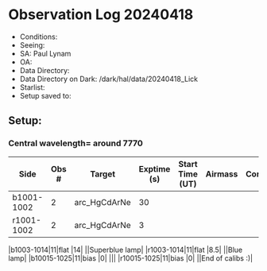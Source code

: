 # Observation Log 20240418

* Conditions: 
* Seeing: 
* SA: Paul Lynam
* OA: 
* Data Directory: 
* Data Directory on Dark: /dark/hal/data/20240418_Lick
* Starlist: 
* Setup saved to: 

## Setup: 

    
### Central wavelength= around 7770


| Side | Obs #     | Target    | Exptime (s) | Start Time (UT) | Airmass | Comments                                                   |
|------|-----------|-----------|-------------|-----------------|---------|------------------------------------------------------------|
|b1001-1002|2|arc_HgCdArNe      |30| |||
|r1001-1002|2|arc_HgCdArNe      |3| |||


|b1003-1014|11|flat      |14| ||Superblue lamp|
|r1003-1014|11|flat      |8.5| ||Blue lamp|
|b10015-1025|11|bias      |0| |||
|r10015-1025|11|bias      |0| ||End of calibs :)|
